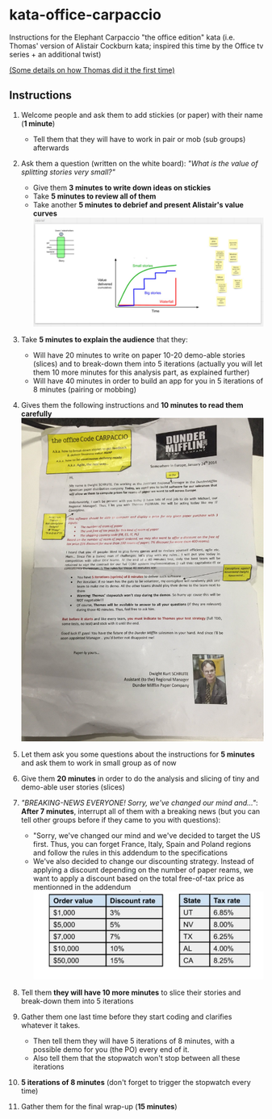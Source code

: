 # kata-office-carpaccio
Instructions for the Elephant Carpaccio "the office edition" kata (i.e. Thomas' version of Alistair Cockburn kata; inspired this time by the Office tv series + an additional twist)


[(Some details on how Thomas did it the first time)](https://twitter.com/tpierrain/status/1126416897849819136?s=20)



## Instructions

1. Welcome people and ask them to add stickies (or paper) with their name (__1 minute__)
   - Tell them that they will have to work in pair or mob (sub groups) afterwards

1. Ask them a question (written on the white board): *"What is the value of splitting stories very small?"*

   - Give them __3 minutes to write down ideas on stickies__ 
   - Take __5 minutes to review all of them__
   - Take another __5 minutes to debrief and present Alistair's value curves__ 
![initial debrief](./debrief-initial-question.JPG)

1. Take __5 minutes to explain the audience__ that they:
    - Will have 20 minutes to write on paper 10-20 demo-able stories (slices) and to break-down them into 5 iterations (actually you will let them 10 more minutes for this analysis part, as explained further)
    - Will have 40 minutes in order to build an app for you in 5 iterations of 8 minutes (pairing or mobbing)
    
1. Gives them the following instructions and __10 minutes to read them carefully__ 
![The instructions](./The-Office-Code-Carpaccio-Instructions-Thomas-PIERRAIN.jpg)

1. Let them ask you some questions about the instructions for __5 minutes__ and ask them to work in small group as of now

1. Give them __20 minutes__ in order to do the analysis and slicing of tiny and demo-able user stories (slices)

1. *"BREAKING-NEWS EVERYONE! Sorry, we've changed our mind and..."*: __After 7 minutes__, interrupt all of them with a breaking news (but you can tell other groups before if they came to you with questions): 
    - "Sorry, we've changed our mind and we've decided to target the US first. Thus, you can forget France, Italy, Spain and Poland regions and follow the rules in this addendum to the specifications
    - We've also decided to change our discounting strategy. Instead of applying a discount depending on the number of paper reams, we want to apply a discount based on the total free-of-tax price as mentionned in the addendum
![addendum](./Specs-addendum.JPG)

1. Tell them __they will have 10 more minutes__ to slice their stories and break-down them into 5 iterations

1. Gather them one last time before they start coding and clarifies whatever it takes. 
   - Then tell them they will have 5 iterations of 8 minutes, with a possible demo for you (the PO) every end of it.
   - Also tell them that the stopwatch won't stop between all these iterations

1. __5 iterations of 8 minutes__ (don't forget to trigger the stopwatch every time)

1. Gather them for the final wrap-up (__15 minutes__)





